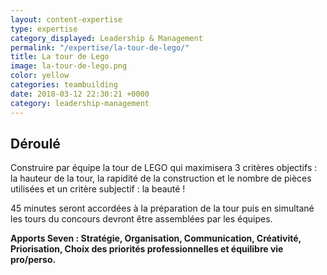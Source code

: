 ```yaml
---
layout: content-expertise
type: expertise
category_displayed: Leadership & Management
permalink: "/expertise/la-tour-de-lego/"
title: La tour de Lego
image: la-tour-de-lego.png
color: yellow
categories: teambuilding
date: 2018-03-12 22:30:21 +0000
category: leadership-management
---
```


## Déroulé

Construire par équipe la tour de LEGO qui maximisera 3 critères objectifs&nbsp;: la hauteur de la tour, la rapidité de la construction et le nombre de pièces utilisées et un critère subjectif&nbsp;: la beauté&nbsp;!

45 minutes seront accordées à la préparation de la tour puis en simultané les tours du concours devront être assemblées par les équipes.

**Apports Seven : Stratégie, Organisation, Communication, Créativité, Priorisation, Choix des priorités professionnelles et équilibre vie pro/perso.**

